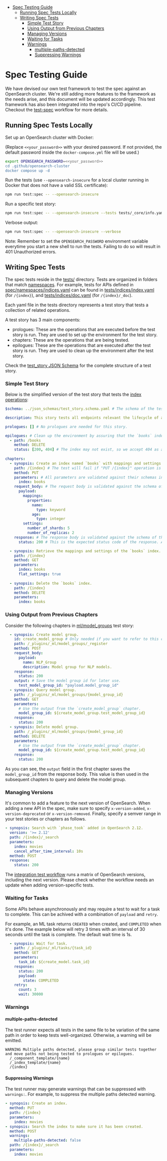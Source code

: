 <!-- TOC -->
- [Spec Testing Guide](#spec-testing-guide)
  - [Running Spec Tests Locally](#running-spec-tests-locally)
  - [Writing Spec Tests](#writing-spec-tests)
    - [Simple Test Story](#simple-test-story)
    - [Using Output from Previous Chapters](#using-output-from-previous-chapters)
    - [Managing Versions](#managing-versions)
    - [Waiting for Tasks](#waiting-for-tasks)
    - [Warnings](#warnings)
      - [multiple-paths-detected](#multiple-paths-detected)
      - [Suppressing Warnings](#suppressing-warnings)
<!-- TOC -->

# Spec Testing Guide

We have devised our own test framework to test the spec against an OpenSearch cluster. We're still adding more features to the framework as the needs arise, and this document will be updated accordingly. This test framework has also been integrated into the repo's CI/CD pipeline. Checkout the [test-spec](.github/workflows/test-spec.yml) workflow for more details.

## Running Spec Tests Locally

Set up an OpenSearch cluster with Docker:

(Replace `<<your_password>>` with your desired password. If not provided, the default password inside the `docker-compose.yml` file will be used.)
```bash
export OPENSEARCH_PASSWORD=<<your_password>>
cd .github/opensearch-cluster
docker compose up -d
```

Run the tests (use `--opensearch-insecure` for a local cluster running in Docker that does not have a valid SSL certificate):
```bash
npm run test:spec -- --opensearch-insecure
```

Run a specific test story:
```bash
npm run test:spec -- --opensearch-insecure --tests tests/_core/info.yaml
```

Verbose output:
```bash
npm run test:spec -- --opensearch-insecure --verbose
```

Note: Remember to set the `OPENSEARCH_PASSWORD` environment variable everytime you start a new shell to run the tests. Failing to do so will result in 401 Unauthorized errors.

## Writing Spec Tests

The spec tests reside in the [tests/](tests) directory. Tests are organized in folders that match [namespaces](spec/namespaces). For example, tests for APIs defined in [spec/namespaces/indices.yaml](spec/namespaces/indices.yaml) can be found in [tests/indices/index.yaml](tests/indices/index.yaml) (for `/{index}`), and [tests/indices/doc.yaml](tests/indices/doc.yaml) (for `/{index}/_doc`).

Each yaml file in the tests directory represents a test story that tests a collection of related operations.

A test story has 3 main components:
- prologues: These are the operations that are executed before the test story is run. They are used to set up the environment for the test story.
- chapters: These are the operations that are being tested.
- epilogues: These are the operations that are executed after the test story is run. They are used to clean up the environment after the test story.

Check the [test_story JSON Schema](json_schemas/test_story.schema.yaml) for the complete structure of a test story.

### Simple Test Story

Below is the simplified version of the test story that tests the [index operations](tests/indices/index.yaml):
```yaml
$schema: ../json_schemas/test_story.schema.yaml # The schema of the test story. Include this line so that your editor can validate the test story on the fly.

description: This story tests all endpoints relevant the lifecycle of an index, from creation to deletion.

prologues: [] # No prologues are needed for this story.

epilogues: # Clean up the environment by assuring that the `books` index is deleted afterward.
  - path: /books
    method: DELETE
    status: [200, 404] # The index may not exist, so we accept 404 as a valid response. Default to [200, 201] if not specified.
    
chapters:
  - synopsis: Create an index named `books` with mappings and settings.
    path: /{index} # The test will fail if "PUT /{index}" operation is not found in the spec.
    method: PUT
    parameters: # All parameters are validated against their schemas in the spec
      index: books
    request_body: # The request body is validated against the schema of the requestBody in the spec
      payload:
        mappings:
          properties:
            name:
              type: keyword
            age:
              type: integer
        settings:
          number_of_shards: 5
          number_of_replicas: 2
    response: # The response body is validated against the schema of the corresponding response in the spec
      status: 200 # This is the expected status code of the response. Any other status code will fail the test.

  - synopsis: Retrieve the mappings and settings of the `books` index.
    path: /{index}
    method: GET
    parameters:
      index: books
      flat_settings: true
      
  - synopsis: Delete the `books` index.
    path: /{index}
    method: DELETE
    parameters:
      index: books
```

### Using Output from Previous Chapters

Consider the following chapters in [ml/model_groups](tests/ml/model_groups.yaml) test story:
```yaml
  - synopsis: Create model group.
    id: create_model_group # Only needed if you want to refer to this chapter in another chapter.
    path: /_plugins/_ml/model_groups/_register
    method: POST
    request_body:
      payload:
        name: NLP_Group
        description: Model group for NLP models.
    response:
      status: 200
    output: # Save the model group id for later use.
      test_model_group_id: "payload.model_group_id"
  - synopsis: Query model group.
    path: /_plugins/_ml/model_groups/{model_group_id}
    method: GET
    parameters:
      # Use the output from the `create_model_group` chapter.
      model_group_id: ${create_model_group.test_model_group_id}
    response:
      status: 200
  - synopsis: Delete model group.
    path: /_plugins/_ml/model_groups/{model_group_id}
    method: DELETE
    parameters:
      # Use the output from the `create_model_group` chapter.
      model_group_id: ${create_model_group.test_model_group_id}
    response:
      status: 200
```
As you can see, the `output` field in the first chapter saves the `model_group_id` from the response body. This value is then used in the subsequent chapters to query and delete the model group.

### Managing Versions

It's common to add a feature to the next version of OpenSearch. When adding a new API in the spec, make sure to specify `x-version-added`, `x-version-deprecated` or `x-version-removed`. Finally, specify a semver range in your test stories or chapters as follows.

```yaml
- synopsis: Search with `phase_took` added in OpenSearch 2.12.
  version: '>= 2.12'
  path: /{index}/_search
  parameters:
    index: movies
    cancel_after_time_interval: 10s
  method: POST
  response:
    status: 200
```

The [integration test workflow](.github/workflows/test-spec.yml) runs a matrix of OpenSearch versions, including the next version. Please check whether the workflow needs an update when adding version-specific tests.

### Waiting for Tasks

Some APIs behave asynchronously and may require a test to wait for a task to complete. This can be achived with a combination of `payload` and `retry`. 

For example, an ML task returns `CREATED` when created, and `COMPLETED` when it's done. The example below will retry 3 times with an interval of 30 seconds until the task is complete. The default wait time is 1s.

```yaml
  - synopsis: Wait for task.
    path: /_plugins/_ml/tasks/{task_id}
    method: GET
    parameters:
      task_id: ${create_model.task_id}
    response:
      status: 200
      payload:
        state: COMPLETED
    retry:
      count: 3
      wait: 30000
```
### Warnings

#### multiple-paths-detected

The test runner expects all tests in the same file to be variation of the same path in order to keep tests well-organized. Otherwise, a warning will be emitted.

```
WARNING Multiple paths detected, please group similar tests together and move paths not being tested to prologues or epilogues.
  /_component_template/{name}
  /_index_template/{name}
  /{index}
```

#### Suppressing Warnings

The test runner may generate warnings that can be suppressed with `warnings:`. For example, to suppress the multiple paths detected warning.

```yaml
- synopsis: Create an index.
  method: PUT
  path: /{index}
  parameters:
    index: movies
- synopsis: Search the index to make sure it has been created.
  method: POST
  warnings:
    multiple-paths-detected: false
  path: /{index}/_search
  parameters:
    index: movies
```
